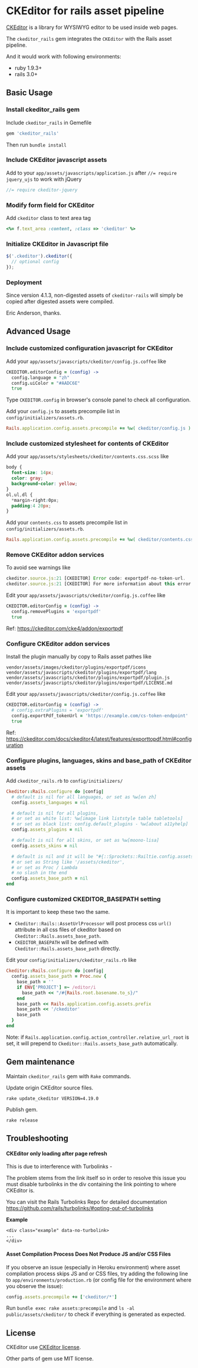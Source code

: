# CKEditor for rails asset pipeline

[CKEditor](http://ckeditor.com/) is a library for WYSIWYG editor to be used inside web pages.

The `ckeditor_rails` gem integrates the `CKEditor` with the Rails asset pipeline.

And it would work with following environments:

* ruby 1.9.3+
* rails 3.0+

## Basic Usage

### Install ckeditor_rails gem

Include `ckeditor_rails` in Gemefile

```ruby
gem 'ckeditor_rails'
```

Then run `bundle install`

### Include CKEditor javascript assets

Add to your `app/assets/javascripts/application.js` after `//= require jquery_ujs` to work with jQuery

``` javascript
//= require ckeditor-jquery
```

### Modify form field for CKEditor

Add `ckeditor` class to text area tag

``` ruby
<%= f.text_area :content, :class => 'ckeditor' %>
```

### Initialize CKEditor in Javascript file

``` javascript
$('.ckeditor').ckeditor({
  // optional config
});
```

### Deployment

Since version 4.1.3, non-digested assets of `ckeditor-rails` will simply be copied after digested assets were compiled.

Eric Anderson, thanks.

## Advanced Usage

### Include customized configuration javascript for CKEditor

Add your `app/assets/javascripts/ckeditor/config.js.coffee` like

``` coffee
CKEDITOR.editorConfig = (config) ->
  config.language = "zh"
  config.uiColor = "#AADC6E"
  true
```

Type `CKEDITOR.config` in browser's console panel to check all configuration.

Add your `config.js` to assets precompile list in `config/initializers/assets.rb`.

``` ruby
Rails.application.config.assets.precompile += %w( ckeditor/config.js )
```

### Include customized stylesheet for contents of CKEditor

Add your `app/assets/stylesheets/ckeditor/contents.css.scss` like

``` scss
body {
  font-size: 14px;
  color: gray;
  background-color: yellow;
}
ol,ul,dl {
  *margin-right:0px;
  padding:4 20px;
}
```

Add your `contents.css` to assets precompile list in `config/initializers/assets.rb`.

``` ruby
Rails.application.config.assets.precompile += %w( ckeditor/contents.css )
```

### Remove CKEditor addon services

To avoid see warnings like

``` js
ckeditor.source.js:21 [CKEDITOR] Error code: exportpdf-no-token-url.
ckeditor.source.js:21 [CKEDITOR] For more information about this error go to https://ckeditor.com/docs/ckeditor4/latest/guide/dev_errors.html#exportpdf-no-token-url
```

Edit your `app/assets/javascripts/ckeditor/config.js.coffee` like

``` coffee
CKEDITOR.editorConfig = (config) ->
  config.removePlugins = 'exportpdf'
  true
```

Ref: https://ckeditor.com/cke4/addon/exportpdf

### Configure CKEditor addon services

Install the plugin manually by copy to Rails asset pathes like

``` shell
vendor/assets/images/ckeditor/plugins/exportpdf/icons
vendor/assets/javascripts/ckeditor/plugins/exportpdf/lang
vendor/assets/javascripts/ckeditor/plugins/exportpdf/plugin.js
vendor/assets/javascripts/ckeditor/plugins/exportpdf/LICENSE.md
```

Edit your `app/assets/javascripts/ckeditor/config.js.coffee` like

``` coffee
CKEDITOR.editorConfig = (config) ->
  # config.extraPlugins = 'exportpdf'
  config.exportPdf_tokenUrl = 'https://example.com/cs-token-endpoint'
  true
```

Ref: https://ckeditor.com/docs/ckeditor4/latest/features/exporttopdf.html#configuration

### Configure plugins, languages, skins and base_path of CKEditor assets

Add `ckeditor_rails.rb` to `config/initializers/`

``` ruby
Ckeditor::Rails.configure do |config|
  # default is nil for all languages, or set as %w[en zh]
  config.assets_languages = nil

  # default is nil for all plugins,
  # or set as white list: %w[image link liststyle table tabletools]
  # or set as black list: config.default_plugins - %w[about a11yhelp]
  config.assets_plugins = nil

  # default is nil for all skins, or set as %w[moono-lisa]
  config.assets_skins = nil

  # default is nil and it will be "#{::Sprockets::Railtie.config.assets.prefix}/ckeditor",
  # or set as String like '/assets/ckeditor',
  # or set as Proc / Lambda
  # no slash in the end
  config.assets_base_path = nil
end
```

### Configure customized CKEDITOR_BASEPATH setting

It is important to keep these two the same.

  * `Ckeditor::Rails::AssetUrlProcessor` will post process css `url()` attribute in all css files of ckeditor based on `Ckeditor::Rails.assets_base_path`.
  * `CKEDITOR_BASEPATH` will be defined with `Ckeditor::Rails.assets_base_path` directly.

Edit your `config/initializers/ckeditor_rails.rb` like

``` ruby
Ckeditor::Rails.configure do |config|
  config.assets_base_path = Proc.new {
    base_path = ''
    if ENV['PROJECT'] =~ /editor/i
      base_path << "/#{Rails.root.basename.to_s}/"
    end
    base_path << Rails.application.config.assets.prefix
    base_path << '/ckeditor'
    base_path
  }
end
```

Note: if `Rails.application.config.action_controller.relative_url_root` is set, it will prepend to `Ckeditor::Rails.assets_base_path` automatically.

## Gem maintenance

Maintain `ckeditor_rails` gem with `Rake` commands.

Update origin CKEditor source files.

    rake update_ckeditor VERSION=4.19.0

Publish gem.

    rake release

## Troubleshooting

#### CKEditor only loading after page refresh

This is due to interference with Turbolinks -

The problem stems from the link itself so in order to resolve this issue you must disable turbolinks in the div containing the link pointing to where CKEditor is.

You can visit the Rails Turbolinks Repo for detailed documentation
https://github.com/rails/turbolinks/#opting-out-of-turbolinks

**Example**

    <div class="example" data-no-turbolink>
    ...
    </div>

#### Asset Compilation Process Does Not Produce JS and/or CSS Files

If you observe an issue (especially in Heroku environment) where asset compilation process skips JS and or CSS files, try adding the following line to `app/environments/production.rb` (or config file for the environment where you observe the issue):

``` ruby
config.assets.precompile += ['ckeditor/*']
```

Run `bundle exec rake assets:precompile` and `ls -al public/assets/ckeditor/` to check if everything is generated as expected.

## License

CKEditor use [CKEditor license](http://ckeditor.com/license).

Other parts of gem use MIT license.
